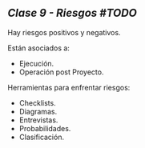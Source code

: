 ## _Clase 9 - Riesgos #TODO_

Hay riesgos positivos y negativos.

Están asociados a:

 * Ejecución.
 * Operación post Proyecto.

Herramientas para enfrentar riesgos:

 * Checklists.
 * Diagramas.
 * Entrevistas.
 * Probabilidades.
 * Clasificación.